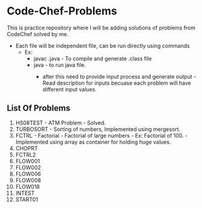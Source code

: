 # Code-Chef-Problems

This is practice repository where I will be adding solutions of problems from CodeChef solved by me.

- Each file will be independent file, can be run directly using commands 
	- Ex: 
		- 	javac <file>.java - To compile and generate .class file
		- 	java <file> - to run java file.
			- after this need to provide input process and generate output - Read description for inputs becuase each problem will have different input values.
		

## List Of Problems
1. HS08TEST - ATM Problem - Solved.
2. TURBOSORT - Sorting of numbers, Implemented using mergesort.
3. FCTRL - Factorial - Factorial of large numbers - Ex: Factorial of 100. - Implemented using array as container for holding huge values.
4. CHOPRT
5. FCTRL2
6. FLOW001
7. FLOW002
8. FLOW006
9. FLOW008
10. FLOW018
11. INTEST
12. START01

